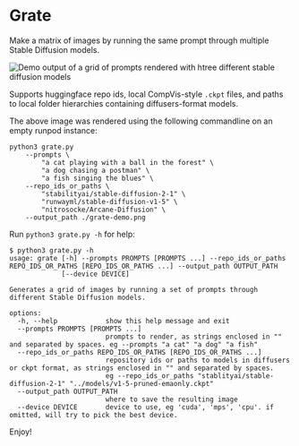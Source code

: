 # Grate

Make a matrix of images by running the same prompt through multiple Stable Diffusion models. 

![Demo output of a grid of prompts rendered with htree different stable diffusion models](grate-demo.png)

Supports huggingface repo ids, local CompVis-style `.ckpt` files, and paths to local folder hierarchies containing diffusers-format models. 

The above image was rendered using the following commandline on an empty runpod instance:

```commandline
python3 grate.py 
    --prompts \
        "a cat playing with a ball in the forest" \
        "a dog chasing a postman" \
        "a fish singing the blues" \
    --repo_ids_or_paths \
        "stabilityai/stable-diffusion-2-1" \
        "runwayml/stable-diffusion-v1-5" \
        "nitrosocke/Arcane-Diffusion" \
    --output_path ./grate-demo.png
```

Run `python3 grate.py -h` for help:

```commandline
$ python3 grate.py -h
usage: grate [-h] --prompts PROMPTS [PROMPTS ...] --repo_ids_or_paths REPO_IDS_OR_PATHS [REPO_IDS_OR_PATHS ...] --output_path OUTPUT_PATH
             [--device DEVICE]

Generates a grid of images by running a set of prompts through different Stable Diffusion models.

options:
  -h, --help            show this help message and exit
  --prompts PROMPTS [PROMPTS ...]
                        prompts to render, as strings enclosed in "" and separated by spaces. eg --prompts "a cat" "a dog" "a fish"
  --repo_ids_or_paths REPO_IDS_OR_PATHS [REPO_IDS_OR_PATHS ...]
                        repository ids or paths to models in diffusers or ckpt format, as strings enclosed in "" and separated by spaces.
                        eg --repo_ids_or_paths "stablityai/stable-diffusion-2-1" "../models/v1-5-pruned-emaonly.ckpt"
  --output_path OUTPUT_PATH
                        where to save the resulting image
  --device DEVICE       device to use, eg 'cuda', 'mps', 'cpu'. if omitted, will try to pick the best device.
```

Enjoy!